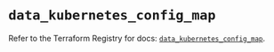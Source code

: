 # `data_kubernetes_config_map`

Refer to the Terraform Registry for docs: [`data_kubernetes_config_map`](https://registry.terraform.io/providers/hashicorp/kubernetes/2.37.0/docs/data-sources/config_map).
